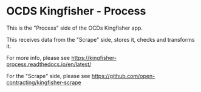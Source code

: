# OCDS Kingfisher - Process

This is the "Process" side of the OCDs Kingfisher app.

This receives data from the "Scrape" side, stores it, checks and transforms it.

For more info, please see https://kingfisher-process.readthedocs.io/en/latest/

For the "Scrape" side, please see https://github.com/open-contracting/kingfisher-scrape
